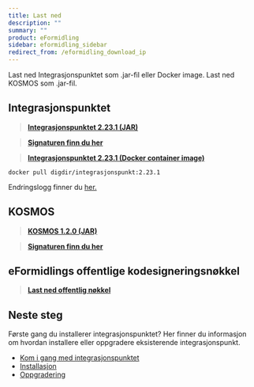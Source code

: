 ```yaml
---
title: Last ned
description: ""
summary: ""
product: eFormidling
sidebar: eformidling_sidebar
redirect_from: /eformidling_download_ip
---
```


Last ned Integrasjonspunktet som .jar-fil eller Docker image. Last ned KOSMOS som .jar-fil.

## Integrasjonspunktet

> [**Integrasjonspunktet 2.23.1 (JAR)**](https://repo1.maven.org/maven2/no/difi/meldingsutveksling/integrasjonspunkt/2.23.1/integrasjonspunkt-2.23.1.jar)

> [**Signaturen finn du her**](https://repo1.maven.org/maven2/no/difi/meldingsutveksling/integrasjonspunkt/2.23.1/integrasjonspunkt-2.23.1.jar.asc)

> [**Integrasjonspunktet 2.23.1 (Docker container image)** ](https://hub.docker.com/layers/digdir/integrasjonspunkt/2.23.1/images/sha256-15bae42b3048434595b7dbb826c7513e065541939b9d5227ce0d5bfe4b20c29b)

`docker pull digdir/integrasjonspunkt:2.23.1`

Endringslogg finner du [her.](../Oppgradering/endringslogg)

## KOSMOS

> [**KOSMOS 1.2.0 (JAR)**](https://repo1.maven.org/maven2/no/difi/move/kosmos/1.2.0/kosmos-1.2.0.jar)

> [**Signaturen finn du her**](https://repo1.maven.org/maven2/no/difi/move/kosmos/1.2.0/kosmos-1.2.0.jar.asc)

## eFormidlings offentlige kodesigneringsnøkkel

> [**Last ned offentlig nøkkel**](/resources/eformidling/public_keys/eformidling-key.asc)

## Neste steg

Første gang du installerer integrasjonspunktet? Her finner du informasjon om hvordan installere eller oppgradere eksisterende integrasjonspunkt.

- [Kom i gang med integrasjonspunktet](../installasjon/)
- [Installasjon](../installasjon/installasjon)
- [Oppgradering](../Oppgradering/)

